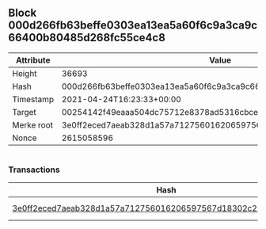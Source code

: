 ## Block 000d266fb63beffe0303ea13ea5a60f6c9a3ca9c66400b80485d268fc55ce4c8

Attribute | Value
--- | ---
Height | 36693
Hash | 000d266fb63beffe0303ea13ea5a60f6c9a3ca9c66400b80485d268fc55ce4c8
Timestamp | 2021-04-24T16:23:33+00:00
Target | 00254142f49eaaa504dc75712e8378ad5316cbcead634704b3734b6271167cc4
Merke root | 3e0ff2eced7aeab328d1a57a712756016206597567d18302c214cceefca56f9c
Nonce | 2615058596

```

```

### Transactions

Hash | Amount
--- | ---
[3e0ff2eced7aeab328d1a57a712756016206597567d18302c214cceefca56f9c](3e0ff2eced7aeab328d1a57a712756016206597567d18302c214cceefca56f9c.md) | 10.00000000 SKEPTI 
